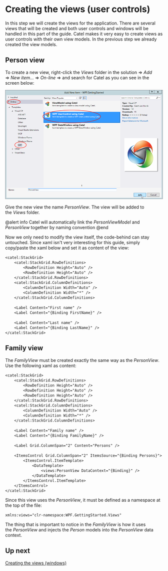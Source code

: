 # Creating the views (user controls)

In this step we will create the views for the application. There are several views that will be created and both user controls and windows will be handled in this part of the guide. Catel makes it very easy to create views as user controls with their own view models. In the previous step we already created the view models.

## Person view

To create a new view, right-click the *Views* folder in the solution =\> *Add* =\> *New item...* =\> *On-line* =\> and search for Catel as you can see in the screen below:

![](../../images/getting-started/wpf/creating-the-user-controls/itemtemplate.png)

Give the new view the name *PersonView*. The view will be added to the *Views* folder.

@alert info
Catel will automatically link the *PersonViewModel* and *PersonView* together by naming convention
@end

Now we only need to modify the view itself, the code-behind can stay untouched. Since xaml isn't very interesting for this guide, simply copy/paste the xaml below and set it as content of the view:

```
<catel:StackGrid>
    <catel:StackGrid.RowDefinitions>
        <RowDefinition Height="Auto" />
        <RowDefinition Height="Auto" />
    </catel:StackGrid.RowDefinitions>
    <catel:StackGrid.ColumnDefinitions>
        <ColumnDefinition Width="Auto" />
        <ColumnDefinition Width="*" />
    </catel:StackGrid.ColumnDefinitions>

    <Label Content="First name" />
    <Label Content="{Binding FirstName}" />

    <Label Content="Last name" />
    <Label Content="{Binding LastName}" />
</catel:StackGrid>
```

## Family view

The *FamilyView* must be created exactly the same way as the *PersonView*. Use the following xaml as content:

```
<catel:StackGrid>
    <catel:StackGrid.RowDefinitions>
        <RowDefinition Height="Auto" />
        <RowDefinition Height="Auto" />
        <RowDefinition Height="Auto" />
    </catel:StackGrid.RowDefinitions>
    <catel:StackGrid.ColumnDefinitions>
        <ColumnDefinition Width="Auto" />
        <ColumnDefinition Width="*" />
    </catel:StackGrid.ColumnDefinitions>

    <Label Content="Family name" />
    <Label Content="{Binding FamilyName}" />

    <Label Grid.ColumnSpan="2" Content="Persons" />
        
    <ItemsControl Grid.ColumnSpan="2" ItemsSource="{Binding Persons}">
        <ItemsControl.ItemTemplate>
            <DataTemplate>
                <views:PersonView DataContext="{Binding}" />
            </DataTemplate>
        </ItemsControl.ItemTemplate>
    </ItemsControl>
</catel:StackGrid>
```

Since this view uses the *PersonView*, it must be defined as a namespace at the top of the file:

```
xmlns:views="clr-namespace:WPF.GettingStarted.Views"
```

The thing that is important to notice in the *FamilyView* is how it uses the *PersonView* and injects the *Person* models into the *PersonView* data context.

## Up next

[Creating the views (windows)](./creating-the-windows.md)
